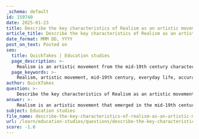 ```yaml
---
_schema: default
id: 159740
date: 2025-01-23
title: Describe the key characteristics of Realism as an artistic movement.
article_title: Describe the key characteristics of Realism as an artistic movement.
date_format: MMM DD, YYYY
post_on_text: Posted on
seo:
  title: QuickTakes | Education studies
  page_description: >-
    Realism is an artistic movement from the mid-19th century characterized by a focus on everyday life, accuracy in portrayal, social commentary, and a rejection of Romantic ideals, exemplified by artists like Gustave Courbet and Jean-François Millet.
  page_keywords: >-
    Realism, artistic movement, mid-19th century, everyday life, accuracy, honesty, social commentary, naturalism, rejection of Romanticism, Gustave Courbet, Jean-François Millet, ordinary people, social issues, authenticity, depth
author: QuickTakes
question: >-
    Describe the key characteristics of Realism as an artistic movement.
answer: >-
    Realism is an artistic movement that emerged in the mid-19th century as a direct response to Romanticism. It is characterized by several key features:\n\n1. **Focus on Everyday Life**: Realism sought to depict ordinary people and everyday situations, emphasizing the lives of the working class and the struggles they faced. This marked a departure from the idealized and often dramatic subjects favored by Romantic artists.\n\n2. **Accuracy and Honesty**: Realist artists aimed to represent the world as it truly is, without embellishment or idealization. They strived for a truthful portrayal of their subjects, often highlighting social issues and the harsh realities of life.\n\n3. **Social Commentary**: Many Realist works contain a social or political message, reflecting the conditions of society at the time. Artists like Gustave Courbet and Jean-François Millet often focused on themes related to labor, poverty, and the human condition.\n\n4. **Naturalism**: While closely related to Realism, Naturalism emphasizes a more scientific approach to representation, often portraying subjects in their natural state. Realism, on the other hand, is more concerned with the artist's personal experience of the world.\n\n5. **Rejection of Romanticism**: Realism emerged as a reaction against the emotionalism and idealism of Romanticism. Realist artists sought to ground their work in reality, often using techniques that emphasized clarity and detail.\n\n6. **Diverse Subject Matter**: Realism did not limit itself to any specific subject matter; it encompassed a wide range of themes, including rural life, urban scenes, and the struggles of various social classes.\n\nNotable Realist artists include Gustave Courbet, who is often considered a pioneer of the movement, and Jean-François Millet, known for his depictions of peasant life. Their works exemplify the movement's commitment to portraying life with authenticity and depth. \n\nIn summary, Realism is defined by its commitment to depicting the world as it is, focusing on the lives of ordinary people and addressing social issues with honesty and accuracy.
subject: Education studies
file_name: describe-the-key-characteristics-of-realism-as-an-artistic-movement.md
url: /learn/education-studies/questions/describe-the-key-characteristics-of-realism-as-an-artistic-movement
score: -1.0
---
```


&nbsp;